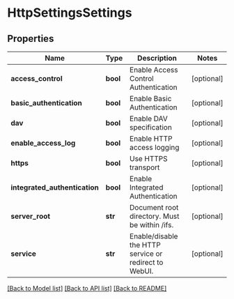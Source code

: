 # HttpSettingsSettings

## Properties
Name | Type | Description | Notes
------------ | ------------- | ------------- | -------------
**access_control** | **bool** | Enable Access Control Authentication | [optional] 
**basic_authentication** | **bool** | Enable Basic Authentication | [optional] 
**dav** | **bool** | Enable DAV specification | [optional] 
**enable_access_log** | **bool** | Enable HTTP access logging | [optional] 
**https** | **bool** | Use HTTPS transport | [optional] 
**integrated_authentication** | **bool** | Enable Integrated Authentication | [optional] 
**server_root** | **str** | Document root directory. Must be within /ifs. | [optional] 
**service** | **str** | Enable/disable the HTTP service or redirect to WebUI. | [optional] 

[[Back to Model list]](../README.md#documentation-for-models) [[Back to API list]](../README.md#documentation-for-api-endpoints) [[Back to README]](../README.md)


